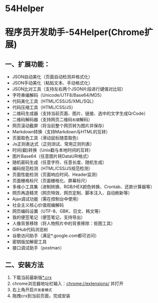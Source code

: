 # 54Helper
程序员开发助手-54Helper(Chrome扩展)
=============================

## 一、扩展功能：
- JSON自动美化（页面自动检测并格式化）
- JSON手动美化（粘贴文本、手动格式化）
- JSON比对工具（支持左右两个JSON片段进行键值对比较）
- 字符串编解码（Unicode/UTF8/Base64/MD5）
- 代码美化工具（HTML/CSS/JS/XML/SQL）
- 代码压缩工具（HTML/CSS/JS）
- 二维码生成器（支持当前页面、图片、链接、选中的文字生成QrCode）
- 二维码解码器（支持网页二维码`右键`解码）
- 网页滚动截屏（将当前整个网页转为图片并保存）
- Markdown转换（支持Markdown与HTML的互转）
- 页面取色工具（滑动鼠标随意取色）
- Js正则表达式（正则测试、常用正则列表）
- 时间(戳)转换（Unix戳与本地时间的互转）
- 图片Base64（任意图片转DataURI格式）
- 随机密码生成（任意字符、任意长度、随机生成）
- 编码规范检测（HTML/CSS/JS规范检测）
- 页面性能检测（页面响应时间、Header监测）
- 页面栅格标尺（页面栅格化、屏幕标尺）
- 多维小工具集（进制转换、RGB/HEX颜色转换、Crontab、还款计算器等）
- 网页再造精灵（网页特效、网页定制、脚本注入、自动刷新等）
- Ajax调试功能（需在控制台中使用）
- 社会主义核心价值观编解码
- 网页编码设置（UTF-8、GBK、日文、韩文等）
- 我的便签笔记（便签笔记，支持导出）
- 人像背景移除（将人物照片中的背景移除：抠图工具）
- GitHub代码浏览树
- 谷歌访问助手（满足*.google.com都可访问）
- 密钥版加解密工具
- 接口调试助手（postman）

## 二、安装方法 
1. 下载当前最新版[*.crx](https://github.com/lijian17/54Helper/releases)
2. chrome浏览器地址栏输入：[chrome://extensions/](chrome://extensions/) 并打开
3. 右上角开启`开发者模式`
4. 拖拽crx到当前页面，完成安装

